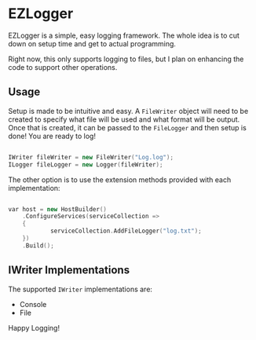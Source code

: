 # EZLogger

EZLogger is a simple, easy logging framework. The whole idea is to cut down on setup time and get to actual programming.

Right now, this only supports logging to files, but I plan on enhancing the code to support other operations.

## Usage

Setup is made to be intuitive and easy. A `FileWriter` object will need to be created to specify what file will be used and what format will be output.
Once that is created, it can be passed to the `FileLogger` and then setup is done! You are ready to log!

``` cpp

IWriter fileWriter = new FileWriter("Log.log");
ILogger fileLogger = new Logger(fileWriter);

```

The other option is to use the extension methods provided with each implementation:

``` cpp

var host = new HostBuilder()
    .ConfigureServices(serviceCollection =>
    {
            serviceCollection.AddFileLogger("log.txt");
    })
    .Build();

```

## IWriter Implementations

The supported `IWriter` implementations are:
 - Console
 - File

Happy Logging!
